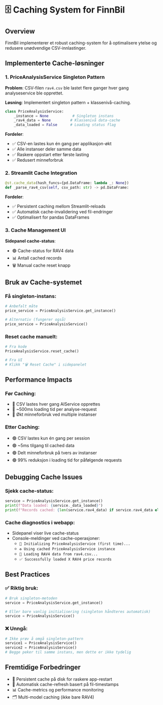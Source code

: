 # 🗄️ Caching System for FinnBil

## Overview

FinnBil implementerer et robust caching-system for å optimalisere ytelse og redusere unødvendige CSV-innlastinger.

## Implementerte Cache-løsninger

### 1. PriceAnalysisService Singleton Pattern

**Problem**: CSV-filen `rav4.csv` ble lastet flere ganger hver gang analyseservice ble opprettet.

**Løsning**: Implementert singleton pattern + klassenivå-caching.

```python
class PriceAnalysisService:
    _instance = None           # Singleton instans
    _rav4_data = None         # Klassenivå data-cache
    _data_loaded = False      # Loading status flag
```

**Fordeler**:
- ✅ CSV-en lastes kun én gang per applikasjon-økt
- ✅ Alle instanser deler samme data
- ✅ Raskere oppstart etter første lasting
- ✅ Redusert minneforbruk

### 2. Streamlit Cache Integration

```python
@st.cache_data(hash_funcs={pd.DataFrame: lambda _: None})
def _parse_rav4_csv(self, csv_path: str) -> pd.DataFrame:
```

**Fordeler**:
- ✅ Persistent caching mellom Streamlit-reloads
- ✅ Automatisk cache-invalidering ved fil-endringer
- ✅ Optimalisert for pandas DataFrames

### 3. Cache Management UI

**Sidepanel cache-status**:
- 🟢 Cache-status for RAV4 data
- 📊 Antall cached records
- 🗑️ Manual cache reset knapp

## Bruk av Cache-systemet

### Få singleton-instans:
```python
# Anbefalt måte
price_service = PriceAnalysisService.get_instance()

# Alternativ (fungerer også)
price_service = PriceAnalysisService()
```

### Reset cache manuelt:
```python
# Fra kode
PriceAnalysisService.reset_cache()

# Fra UI
# Klikk "🗑️ Reset Cache" i sidepanelet
```

## Performance Impacts

### Før Caching:
- 🔴 CSV lastes hver gang AIService opprettes
- 🔴 ~500ms loading tid per analyse-request
- 🔴 Økt minneforbruk ved multiple instanser

### Etter Caching:
- 🟢 CSV lastes kun én gang per session
- 🟢 ~5ms tilgang til cached data
- 🟢 Delt minneforbruk på tvers av instanser
- 🟢 99% reduksjon i loading tid for påfølgende requests

## Debugging Cache Issues

### Sjekk cache-status:
```python
service = PriceAnalysisService.get_instance()
print(f"Data loaded: {service._data_loaded}")
print(f"Records cached: {len(service.rav4_data) if service.rav4_data else 0}")
```

### Cache diagnostics i webapp:
- Sidepanel viser live cache-status
- Console-meldinger ved cache-operasjoner:
  - `🔄 Initializing PriceAnalysisService (first time)...`
  - `♻️ Using cached PriceAnalysisService instance`
  - `📂 Loading RAV4 data from rav4.csv...`
  - `✅ Successfully loaded X RAV4 price records`

## Best Practices

### ✅ Riktig bruk:
```python
# Bruk singleton-metoden
service = PriceAnalysisService.get_instance()

# Eller bare vanlig initialisering (singleton håndteres automatisk)
service = PriceAnalysisService()
```

### ❌ Unngå:
```python
# Ikke prøv å omgå singleton-pattern
service1 = PriceAnalysisService()
service2 = PriceAnalysisService()
# Begge peker til samme instans, men dette er ikke tydelig
```

## Fremtidige Forbedringer

- 📁 Persistent cache på disk for raskere app-restart
- 🔄 Automatisk cache-refresh basert på fil-timestamps
- 📊 Cache-metrics og performance monitoring
- 🗂️ Multi-model caching (ikke bare RAV4)
